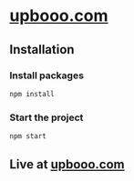 # [upbooo.com](https://upbooo.com)

## Installation

### Install packages

```bash
npm install
```

### Start the project

```bash
npm start
```

## Live at [upbooo.com](https://upbooo.com)
